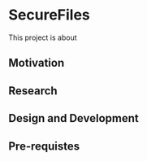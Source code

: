 # SecureFiles
 This project is about

 ## Motivation

 ## Research 

 ## Design and Development

 ## Pre-requistes